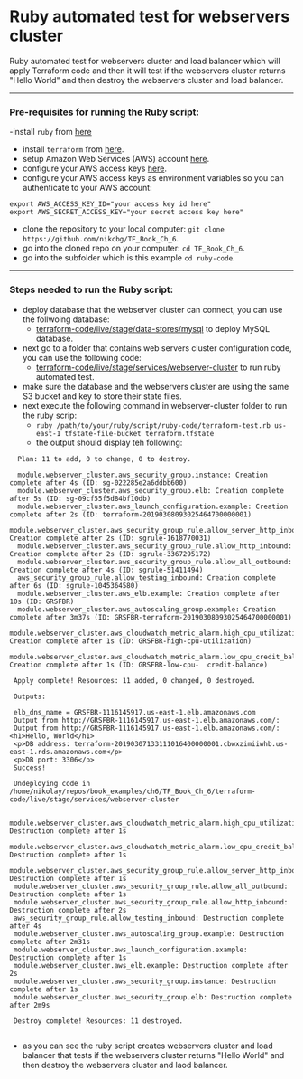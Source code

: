 # Ruby automated test for webservers cluster

Ruby automated test for webservers cluster and load balancer which will apply Terraform code and then it will test if the webservers cluster returns "Hello World" and then destroy the webservers cluster and load balancer. 

---------------------------------------------------------------------------------------------------------------------------
### Pre-requisites for running the Ruby script:
-install `ruby` from [here](https://www.ruby-lang.org/en/)
- install `terraform` from [here](https://www.terraform.io/downloads.html).
- setup Amazon Web Services (AWS) account [here](https://aws.amazon.com/).
- configure your AWS access keys [here](https://docs.aws.amazon.com/general/latest/gr/aws-sec-cred-types.html#access-keys-and-secret-access-keys).
- configure your AWS access keys as environment variables so you can authenticate to your AWS account:

```
export AWS_ACCESS_KEY_ID="your access key id here"
export AWS_SECRET_ACCESS_KEY="your secret access key here"
```
- clone the repository to your local computer: `git clone https://github.com/nikcbg/TF_Book_Ch_6`.
- go into the cloned repo on your computer: `cd TF_Book_Ch_6`.
- go into the subfolder which is this example `cd ruby-code`.

-------------------------------------------------------------------------------------------------------------------------
### Steps needed to run the Ruby script:
- deploy database that the webserver cluster can connect, you can use the follwoing database:
  - [terraform-code/live/stage/data-stores/mysql](https://github.com/nikcbg/TF_Book_Ch_6/tree/master/terraform-code/live/stage/data-stores/mysql) to deploy MySQL database.
- next go to a folder that contains web servers cluster configuration code, you can use the following code:
  - [terraform-code/live/stage/services/webserver-cluster](https://github.com/nikcbg/TF_Book_Ch_6/tree/master/terraform-code/live/stage/services/webserver-cluster) to run ruby automated test.
- make sure the database and the webservers cluster are using the same S3 bucket and key to store their state files.
- next execute the following command in webserver-cluster folder to run the ruby scrip:
  - `ruby /path/to/your/ruby/script/ruby-code/terraform-test.rb us-east-1 tfstate-file-bucket terraform.tfstate`
  - the output should display teh following:
```
  Plan: 11 to add, 0 to change, 0 to destroy.
  
  module.webserver_cluster.aws_security_group.instance: Creation complete after 4s (ID: sg-022285e2a6ddbb600)
  module.webserver_cluster.aws_security_group.elb: Creation complete after 5s (ID: sg-09cf55f5d84bf10db)
  module.webserver_cluster.aws_launch_configuration.example: Creation complete after 2s (ID: terraform-20190308093025464700000001)
  module.webserver_cluster.aws_security_group_rule.allow_server_http_inbound: Creation complete after 2s (ID: sgrule-1618770031)
  module.webserver_cluster.aws_security_group_rule.allow_http_inbound: Creation complete after 2s (ID: sgrule-3367295172)
  module.webserver_cluster.aws_security_group_rule.allow_all_outbound: Creation complete after 4s (ID: sgrule-51411494)
  aws_security_group_rule.allow_testing_inbound: Creation complete after 6s (ID: sgrule-1045364580)
  module.webserver_cluster.aws_elb.example: Creation complete after 10s (ID: GRSFBR)
  module.webserver_cluster.aws_autoscaling_group.example: Creation complete after 3m37s (ID: GRSFBR-terraform-20190308093025464700000001)
  module.webserver_cluster.aws_cloudwatch_metric_alarm.high_cpu_utilization: Creation complete after 1s (ID: GRSFBR-high-cpu-utilization)
  module.webserver_cluster.aws_cloudwatch_metric_alarm.low_cpu_credit_balance: Creation complete after 1s (ID: GRSFBR-low-cpu-  credit-balance)

 Apply complete! Resources: 11 added, 0 changed, 0 destroyed.

 Outputs:

 elb_dns_name = GRSFBR-1116145917.us-east-1.elb.amazonaws.com
 Output from http://GRSFBR-1116145917.us-east-1.elb.amazonaws.com/: 
 Output from http://GRSFBR-1116145917.us-east-1.elb.amazonaws.com/: <h1>Hello, World</h1>
 <p>DB address: terraform-20190307133111016400000001.cbwxzimiiwhb.us-east-1.rds.amazonaws.com</p>
 <p>DB port: 3306</p>
 Success!
 
 Undeploying code in /home/nikolay/repos/book_examples/ch6/TF_Book_Ch_6/terraform-code/live/stage/services/webserver-cluster
 
 module.webserver_cluster.aws_cloudwatch_metric_alarm.high_cpu_utilization: Destruction complete after 1s
 module.webserver_cluster.aws_cloudwatch_metric_alarm.low_cpu_credit_balance: Destruction complete after 1s
 module.webserver_cluster.aws_security_group_rule.allow_server_http_inbound: Destruction complete after 1s
 module.webserver_cluster.aws_security_group_rule.allow_all_outbound: Destruction complete after 1s
 module.webserver_cluster.aws_security_group_rule.allow_http_inbound: Destruction complete after 2s
 aws_security_group_rule.allow_testing_inbound: Destruction complete after 4s
 module.webserver_cluster.aws_autoscaling_group.example: Destruction complete after 2m31s
 module.webserver_cluster.aws_launch_configuration.example: Destruction complete after 1s
 module.webserver_cluster.aws_elb.example: Destruction complete after 2s
 module.webserver_cluster.aws_security_group.instance: Destruction complete after 1s
 module.webserver_cluster.aws_security_group.elb: Destruction complete after 2m9s
 
 Destroy complete! Resources: 11 destroyed.
 
```
- as you can see the ruby script creates webservers cluster and load balancer that tests if the webservers cluster returns "Hello World" and then destroy the webservers cluster and laod balancer. 
